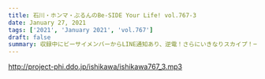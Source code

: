 ```yaml
---
title: 石川・ホンマ・ぶるんのBe-SIDE Your Life! vol.767-3
date: January 27, 2021
tags: ['2021', 'January 2021', 'vol.767']
draft: false
summary: 収録中にビーサイメンバーからLINE通知あり、逆電！さらにいきなりスカイプ！一人寝の夜に Say Good Bye!
---
```


http://project-phi.ddo.jp/ishikawa/ishikawa767_3.mp3